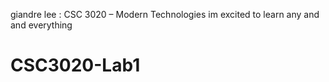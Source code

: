 giandre lee : CSC 3020 – Modern Technologies
im excited to learn any and and everything 
# CSC3020-Lab1
